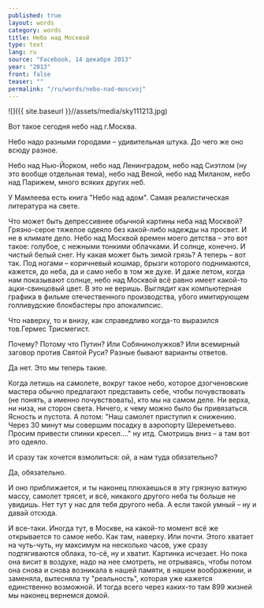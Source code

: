 ```yaml
---
published: true
layout: words
category: words
title: Небо над Москвой
type: text
lang: ru
source: "Facebook, 14 декабря 2013"
year: "2013"
front: false
teaser: ""
permalink: "/ru/words/nebo-nad-moscvoj"
---
```


![]({{ site.baseurl }}//assets/media/sky111213.jpg)

Вот такое сегодня небо над г.Москва.

Небо надо разными городами – удивительная штука. До чего же оно всюду разное.

Небо над Нью-Йорком, небо над Ленинградом, небо над Сиэтлом (ну это вообще отдельная тема), небо над Веной, небо над Миланом, небо над Парижем, много всяких других неб.

У Мамлеева есть книга "Небо над адом". Самая реалистическая литература на свете.

Что может быть депрессивнее обычной картины неба над Москвой? Грязно-серое тяжелое одеяло без какой-либо надежды на просвет. И не в климате дело. Небо над Москвой времен моего детства – это вот такое: голубое, с нежными тонкими облачками. И солнце, конечно. И чистый белый снег. Ну какая может быть зимой грязь? А теперь – вот так. Под ногами – коричневый кошмар, брызги которого поднимаются, кажется, до неба, да и само небо в том же духе. И даже летом, когда нам показывают солнце, небо над Москвой всё равно имеет какой-то ацки-свинцовый цвет. В это не веришь. Выглядит как компьютерная графика в фильме отечественного производства, убого имитирующем голливудские блокбастеры про апокалипсис.

Что наверху, то и внизу, как справедливо когда-то выразился тов.Гермес Трисмегист.

Почему? Потому что Путин? Или Собянинолужков? Или всемирный заговор против Святой Руси? Разные бывают варианты ответов.

Да нет. Это мы теперь такие.

Когда летишь на самолете, вокруг такое небо, которое дзогченовские мастера обычно предлагают представить себе, чтобы почувствовать (не понять, а именно почувствовать), кто мы на самом деле. Ни верха, ни низа, ни сторон света. Ничего, к чему можно было бы привязаться. Ясность и пустота. А потом: "Наш самолет приступил к снижению. Через 30 минут мы совершим посадку в аэропорту Шереметьево. Просим привести спинки кресел…." ну итд. Смотришь вниз – а там вот это одеяло.

И сразу так хочется взмолиться: ой, а нам туда обязательно?

Да, обязательно.

И оно приближается, и ты наконец плюхаешься в эту грязную ватную массу, самолет трясет, и всё, никакого другого неба ты больше не увидишь. Нет тут у нас для тебя другого неба. А если такой умный – ну и давай отсюда.

И все-таки. Иногда тут, в Москве, на какой-то момент всё же открывается то самое небо. Как там, наверху. Или почти. Этого хватает на чуть-чуть, ну максимум на несколько часов, уже сразу подтягиваются облака, то-сё, ну и хватит. Картинка исчезает. Но пока она висит в воздухе, надо на нее смотреть, не отрываясь, чтобы потом она снова и снова возникала в нашей памяти, в нашем воображении, и заменяла, вытесняла ту "реальность", которая уже кажется единственно возможной. И тогда всего через каких-то там 899 жизней мы наконец вернемся домой.